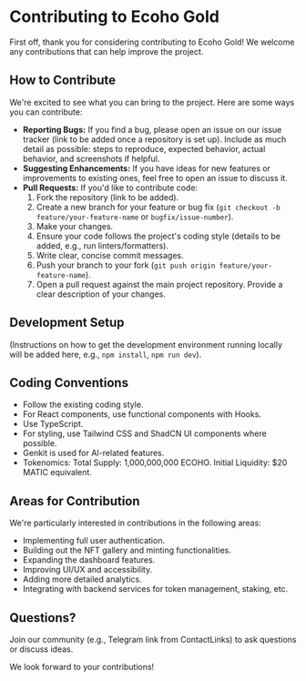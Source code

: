 
# Contributing to Ecoho Gold

First off, thank you for considering contributing to Ecoho Gold! We welcome any contributions that can help improve the project.

## How to Contribute

We're excited to see what you can bring to the project. Here are some ways you can contribute:

*   **Reporting Bugs:** If you find a bug, please open an issue on our issue tracker (link to be added once a repository is set up). Include as much detail as possible: steps to reproduce, expected behavior, actual behavior, and screenshots if helpful.
*   **Suggesting Enhancements:** If you have ideas for new features or improvements to existing ones, feel free to open an issue to discuss it.
*   **Pull Requests:** If you'd like to contribute code:
    1.  Fork the repository (link to be added).
    2.  Create a new branch for your feature or bug fix (`git checkout -b feature/your-feature-name` or `bugfix/issue-number`).
    3.  Make your changes.
    4.  Ensure your code follows the project's coding style (details to be added, e.g., run linters/formatters).
    5.  Write clear, concise commit messages.
    6.  Push your branch to your fork (`git push origin feature/your-feature-name`).
    7.  Open a pull request against the main project repository. Provide a clear description of your changes.

## Development Setup

(Instructions on how to get the development environment running locally will be added here, e.g., `npm install`, `npm run dev`).

## Coding Conventions

*   Follow the existing coding style.
*   For React components, use functional components with Hooks.
*   Use TypeScript.
*   For styling, use Tailwind CSS and ShadCN UI components where possible.
*   Genkit is used for AI-related features.
*   Tokenomics: Total Supply: 1,000,000,000 ECOHO. Initial Liquidity: $20 MATIC equivalent.

## Areas for Contribution

We're particularly interested in contributions in the following areas:

*   Implementing full user authentication.
*   Building out the NFT gallery and minting functionalities.
*   Expanding the dashboard features.
*   Improving UI/UX and accessibility.
*   Adding more detailed analytics.
*   Integrating with backend services for token management, staking, etc.

## Questions?

Join our community (e.g., Telegram link from ContactLinks) to ask questions or discuss ideas.

We look forward to your contributions!
